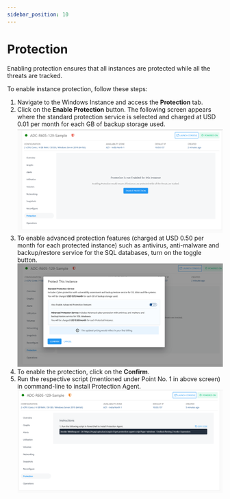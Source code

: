 ```yaml
---
sidebar_position: 10
---
```

# Protection

Enabling protection ensures that all instances are protected while all the threats are tracked.

To enable instance protection, follow these steps:

1. Navigate to the Windows Instance and access the **Protection** tab.
2. Click on the **Enable Protection** button. The following screen appears where the standard protection service is selected and charged at USD 0.01 per month for each GB of backup storage used.
   ![Enable Protection](img/Protection.png)
3. To enable advanced protection features (charged at USD 0.50 per month for each protected instance) such as antivirus, anti-malware and backup/restore service for the SQL databases, turn on the toggle button. 
   ![Protect This Instance](img/Protection1.png)
4. To enable the protection, click on the **Confirm**. 
6. Run the respective script (mentioned under Point No. 1 in above screen) in command-line to install Protection Agent.
   ![PowerShell Script](img/Protection2.png)
